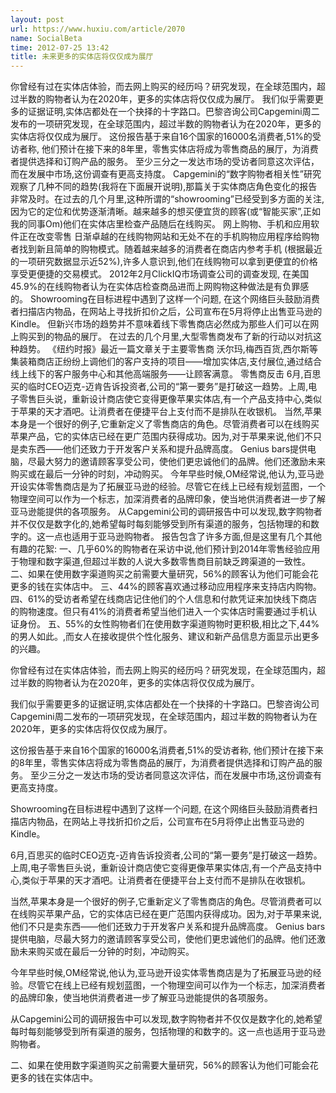 ```yaml
---
layout: post
url: https://www.huxiu.com/article/2070
name: SocialBeta
time: 2012-07-25 13:42
title: 未来更多的实体店将仅仅成为展厅
---
```

你曾经有过在实体店体验，而去网上购买的经历吗？研究发现，在全球范围内，超过半数的购物者认为在2020年，更多的实体店将仅仅成为展厅。 我们似乎需要更多的证据证明,实体店都处在一个抉择的十字路口。巴黎咨询公司Capgemini周二发布的一项研究发现，在全球范围内，超过半数的购物者认为在2020年，更多的实体店将仅仅成为展厅。 这份报告基于来自16个国家的16000名消费者,51%的受访者称, 他们预计在接下来的8年里，零售实体店将成为零售商品的展厅，为消费者提供选择和订购产品的服务。 至少三分之一发达市场的受访者同意这次评估，而在发展中市场,这份调查有更高支持度。 Capgemini的“数字购物者相关性”研究观察了几种不同的趋势(我将在下面展开说明),那篇关于实体商店角色变化的报告非常及时。在过去的几个月里,这种所谓的“showrooming”已经受到多方面的关注,因为它的定位和优势逐渐清晰。越来越多的想买便宜货的顾客(或“智能买家”,正如我的同事Om)他们在实体店里检查产品随后在线购买。 网上购物、手机和应用软件正在改变零售 日渐卓越的在线购物网站和无处不在的手机购物应用程序给购物者找到新且简单的购物模式。随着越来越多的消费者在商店内参考手机 (根据最近的一项研究数据显示近52%),许多人意识到,他们在线购物可以拿到更便宜的价格享受更便捷的交易模式。 2012年2月ClickIQ市场调查公司的调查发现, 在美国45.9%的在线购物者认为在实体店检查商品进而上网购物这种做法是有负罪感的。 Showrooming在目标进程中遇到了这样一个问题, 在这个网络巨头鼓励消费者扫描店内物品，在网站上寻找折扣价之后，公司宣布在5月将停止出售亚马逊的Kindle。 但新兴市场的趋势并不意味着线下零售商店必然成为那些人们可以在网上购买到的物品的展厅。 在过去的几个月里,大型零售商发布了新的行动以对抗这种趋势。 《纽约时报》最近一篇文章关于主要零售商 沃尔玛,梅西百货,西尔斯等集装箱商店正纷纷上调他们的客户支持的项目——增加实体店,支付展位,通过结合线上线下的客户服务中心和其他高端服务——让顾客满意。 零售商反击 6月,百思买的临时CEO迈克-迈肯告诉投资者,公司的“第一要务”是打破这一趋势。上周,电子零售巨头说，重新设计商店使它变得更像苹果实体店,有一个产品支持中心,类似于苹果的天才酒吧。让消费者在便捷平台上支付而不是排队在收银机。 当然,苹果本身是一个很好的例子,它重新定义了零售商店的角色。尽管消费者可以在线购买苹果产品，它的实体店已经在更广范围内获得成功。因为,对于苹果来说,他们不只是卖东西——他们还致力于开发客户关系和提升品牌高度。 Genius bars提供电脑，尽最大努力的邀请顾客享受公司，使他们更忠诚他们的品牌。他们还激励未来购买或在最后一分钟的时刻，冲动购买。 今年早些时候,OM经常说,他认为,亚马逊开设实体零售商店是为了拓展亚马逊的经验。尽管它在线上已经有规划蓝图，一个物理空间可以作为一个标志，加深消费者的品牌印象，使当地供消费者进一步了解亚马逊能提供的各项服务。 从Capgemini公司的调研报告中可以发现,数字购物者并不仅仅是数字化的,她希望每时每刻能够受到所有渠道的服务，包括物理的和数字的。这一点也适用于亚马逊购物者。 报告包含了许多方面,但是这里有几个其他有趣的花絮: 一、几乎60%的购物者在采访中说,他们预计到2014年零售经验应用于物理和数字渠道,但超过半数的人说大多数零售商目前缺乏跨渠道的一致性。 二、如果在使用数字渠道购买之前需要大量研究，56%的顾客认为他们可能会花更多的钱在实体店中。 三、44%的顾客喜欢通过移动应用程序来支持店内购物。 四、61%的受访者希望在线商店记住他们的个人信息和付款凭证来加快线下商店的购物速度。但只有41%的消费者希望当他们进入一个实体店时需要通过手机认证身份。 五、55%的女性购物者们在使用数字渠道购物时更积极,相比之下,44%的男人如此。,而女人在接收提供个性化服务、建议和新产品信息方面显示出更多的兴趣。

你曾经有过在实体店体验，而去网上购买的经历吗？研究发现，在全球范围内，超过半数的购物者认为在2020年，更多的实体店将仅仅成为展厅。

我们似乎需要更多的证据证明,实体店都处在一个抉择的十字路口。巴黎咨询公司Capgemini周二发布的一项研究发现，在全球范围内，超过半数的购物者认为在2020年，更多的实体店将仅仅成为展厅。

这份报告基于来自16个国家的16000名消费者,51%的受访者称, 他们预计在接下来的8年里，零售实体店将成为零售商品的展厅，为消费者提供选择和订购产品的服务。 至少三分之一发达市场的受访者同意这次评估，而在发展中市场,这份调查有更高支持度。

Showrooming在目标进程中遇到了这样一个问题, 在这个网络巨头鼓励消费者扫描店内物品，在网站上寻找折扣价之后，公司宣布在5月将停止出售亚马逊的Kindle。

6月,百思买的临时CEO迈克-迈肯告诉投资者,公司的“第一要务”是打破这一趋势。上周,电子零售巨头说，重新设计商店使它变得更像苹果实体店,有一个产品支持中心,类似于苹果的天才酒吧。让消费者在便捷平台上支付而不是排队在收银机。

当然,苹果本身是一个很好的例子,它重新定义了零售商店的角色。尽管消费者可以在线购买苹果产品，它的实体店已经在更广范围内获得成功。因为,对于苹果来说,他们不只是卖东西——他们还致力于开发客户关系和提升品牌高度。 Genius bars提供电脑，尽最大努力的邀请顾客享受公司，使他们更忠诚他们的品牌。他们还激励未来购买或在最后一分钟的时刻，冲动购买。

今年早些时候,OM经常说,他认为,亚马逊开设实体零售商店是为了拓展亚马逊的经验。尽管它在线上已经有规划蓝图，一个物理空间可以作为一个标志，加深消费者的品牌印象，使当地供消费者进一步了解亚马逊能提供的各项服务。

从Capgemini公司的调研报告中可以发现,数字购物者并不仅仅是数字化的,她希望每时每刻能够受到所有渠道的服务，包括物理的和数字的。这一点也适用于亚马逊购物者。

二、如果在使用数字渠道购买之前需要大量研究，56%的顾客认为他们可能会花更多的钱在实体店中。

